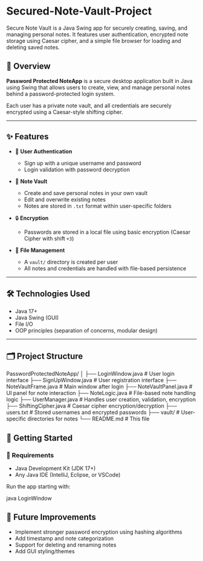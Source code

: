 # Secured-Note-Vault-Project
Secure Note Vault is a Java Swing app for securely creating, saving, and managing personal notes. It features user authentication, encrypted note storage using Caesar cipher, and a simple file browser for loading and deleting saved notes.

## 📘 Overview

**Password Protected NoteApp** is a secure desktop application built in Java using Swing that allows users to create, view, and manage personal notes behind a password-protected login system.

Each user has a private note vault, and all credentials are securely encrypted using a Caesar-style shifting cipher.

---

## ✨ Features

- 🔐 **User Authentication**
  - Sign up with a unique username and password
  - Login validation with password decryption

- 📝 **Note Vault**
  - Create and save personal notes in your own vault
  - Edit and overwrite existing notes
  - Notes are stored in `.txt` format within user-specific folders

- 🔒 **Encryption**
  - Passwords are stored in a local file using basic encryption (Caesar Cipher with shift `+3`)

- 📁 **File Management**
  - A `vault/` directory is created per user
  - All notes and credentials are handled with file-based persistence

---

## 🛠️ Technologies Used

- Java 17+
- Java Swing (GUI)
- File I/O
- OOP principles (separation of concerns, modular design)

---

## 🗂️ Project Structure

PasswordProtectedNoteApp/
│
├── LoginWindow.java # User login interface
├── SignUpWindow.java # User registration interface
├── NoteVaultFrame.java # Main window after login
├── NoteVaultPanel.java # UI panel for note interaction
├── NoteLogic.java # File-based note handling logic
├── UserManager.java # Handles user creation, validation, encryption
├── ShiftingCipher.java # Caesar cipher encryption/decryption
├── users.txt # Stored usernames and encrypted passwords
├── vault/ # User-specific directories for notes
└── README.md # This file


## 🚀 Getting Started

### 🔧 Requirements
- Java Development Kit (JDK 17+)
- Any Java IDE (IntelliJ, Eclipse, or VSCode)

Run the app starting with:

java LoginWindow


## 📌 Future Improvements

- Implement stronger password encryption using hashing algorithms
- Add timestamp and note categorization
- Support for deleting and renaming notes
- Add GUI styling/themes



